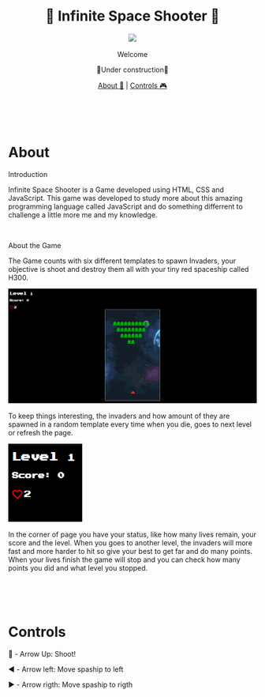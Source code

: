 <div style="text-align:center">
    <h1>👾 Infinite Space Shooter 🤖</h1>
    <img src="imgs/icon.ico">
    <br>
    <p style="text-align: center">Welcome</p>
    <p>🚧Under construction🚧</p>
    <p>
        <a href="#about">About 💬</a> |
        <a href="#controls">Controls 🎮</a>
    </p>
</div>
<br>
<br>
<br>

# About
<p>Introduction</p>
<p>
Infinite Space Shooter is a Game developed using
HTML, CSS and JavaScript. This game was developed to study more about this amazing programming language called JavaScript and do something differrent to challenge a little more me and my knowledge.
</p>
<br>
<p>About the Game</p>
<p>
The Game counts with six different templates to spawn Invaders, your objective is shoot and destroy them all with your tiny red spaceship called H300.
</p>
<img src="imgs/print1.png">
<p>To keep things interesting, the invaders and how amount of they are spawned in a random template every time when you die, goes to next level or refresh the page.</p>
<img src="imgs/print2.png">
<p>
In the corner of page you have your status, like how many lives remain, your score and the level. When you goes to another level, the invaders will more fast and more harder to hit so give your best to get far and do many points.<br>
When your lives finish the game will stop and you can check how many points you did and what level you stopped.
</p>
<br>
<br>
<br>

# Controls
<p>🔼 - Arrow Up: Shoot!</p>
<p>◀️ - Arrow left: Move spaship to left</p>
<p>▶️ - Arrow rigth: Move spaship to rigth</p>
